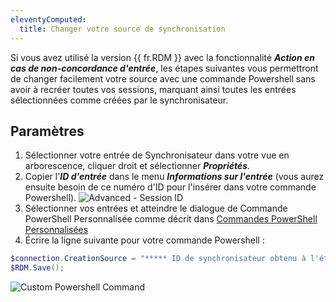 ```yaml
---
eleventyComputed:
  title: Changer votre source de synchronisation
---
```

Si vous avez utilisé la version {{ fr.RDM }} avec la fonctionnalité ***Action en cas de non-concordance d'entrée***, les étapes suivantes vous permettront de changer facilement votre source avec une commande Powershell sans avoir à recréer toutes vos sessions, marquant ainsi toutes les entrées sélectionnées comme créées par le synchronisateur.

## Paramètres
1. Sélectionner votre entrée de Synchronisateur dans votre vue en arborescence, cliquer droit et sélectionner ***Propriétés***.
1. Copier l'***ID d'entrée*** dans le menu ***Informations sur l'entrée*** (vous aurez ensuite besoin de ce numéro d'ID pour l'insérer dans votre commande Powershell).
![Advanced - Session ID](https://cdnweb.devolutions.net/docs/docs_en_rdm_windows_clip10577.png)
1. Sélectionner vos entrées et atteindre le dialogue de Commande PowerShell Personnalisée comme décrit dans [Commandes PowerShell Personnalisées](/powershell/rdm-powershell/powershell-scripting/custom-powershell-commands/)
1. Écrire la ligne suivante pour votre commande Powershell :

```powershell
$connection.CreationSource = "***** ID de synchronisateur obtenu à l'étape 2 *****"
$RDM.Save();
```
![Custom Powershell Command](https://cdnweb.devolutions.net/docs/docs_en_rdm_windows_clip10613.png)
